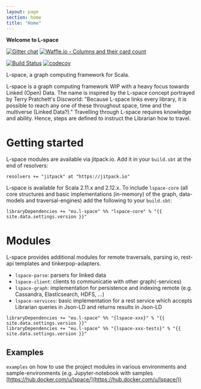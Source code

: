 ```yaml
---
layout: page
section: home
title: "Home"
---
```

**Welcome to L-space**

[![Gitter chat](https://badges.gitter.im/gitterHQ/gitter.png)](https://gitter.im/L-space/L-space)
[![Waffle.io - Columns and their card count](https://badge.waffle.io/L-space/L-space.svg?columns=all)](https://waffle.io/L-space/L-space)

[![Build Status](https://travis-ci.org/L-space/L-space.svg)](https://travis-ci.org/L-space/L-space)
[![codecov](https://codecov.io/gh/L-space/L-space/branch/master/graph/badge.svg)](https://codecov.io/gh/L-space/L-space)

L-space, a graph computing framework for Scala.

L-space is a graph computing framework WIP with a heavy focus towards Linked (Open) Data. 
The name is inspired by the L-space concept portrayed by Terry Pratchett's Discworld: 
"Because L-space links every library, it is possible to reach any one of these throughout space, 
time and the multiverse (Linked Data?)." Travelling through L-space requires knowledge and ability. 
Hence, steps are defined to instruct the Librarian how to travel.

# Getting started

L-space modules are available via jitpack.io. Add it in your `build.sbt` at the end of resolvers:
```
resolvers += "jitpack" at "https://jitpack.io"
```
L-space is available for Scala 2.11.x and 2.12.x. 
To include `lspace-core` (all core structures and basic implementations (in-memory) of the graph, 
data-models and traversal-engines) add the following to your `build.sbt`:
```
libraryDependencies += "eu.l-space" %% "lspace-core" % "{{ site.data.settings.version }}"
```

# Modules

L-space provides additional modules for remote traversals, parsing io, rest-api templates and tinkerpop-adapters.

- `lspace-parse`: parsers for linked data
- `lspace-client`: clients to communicatie with other graph(-services)
- `lspace-graph`: implementation for persistence and indexing remote (e.g. Cassandra, Elasticsearch, HDFS, ...)
- `lspace-services`: basic implementation for a rest service which accepts Librarian queries in Json-LD and returns results in Json-LD

```
libraryDependencies += "eu.l-space" %% "{lspace-xxx}" % "{{ site.data.settings.version }}"
libraryDependencies += "eu.l-space" %% "{lspace-xxx-tests}" % "{{ site.data.settings.version }}"
```

## Examples
`examples` on how to use the project modules in various environments and 
sample-environments (e.g. Jupyter-notebook with samples [https://hub.docker.com/u/lspace/](https://hub.docker.com/u/lspace/))
